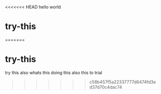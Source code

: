 <<<<<<< HEAD
hello world
# try-this
=======
# try-this
try this also
whats this doing
this also 
this to trial 
>>>>>>> c58b457f5a22337777d6474fd3ed37d70c4dac74
